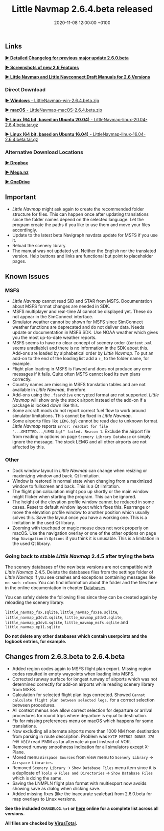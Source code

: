 ﻿---
layout: post
title:  Little Navmap 2.6.4.beta released
date:   2020-11-08 12:00:00 +0100
categories: release
---

## Links

[**► Detailed Changelog for previous major update 2.6.0.beta**](https://albar965.github.io/pages/26/littlenavmapchangelog.html)

[**► Screenshots of new 2.6 Features**](https://albar965.github.io/pages/26/littlenavmapscreens.html)

[**► Little Navmap and Little Navconnect Draft Manuals for 2.6 Versions**](https://albar965.github.io/pages/26/littlenavmapmanuals.html)

### Direct Download

[**► Windows** - LittleNavmap-win-2.6.4.beta.zip](https://github.com/albar965/littlenavmap/releases/download/v2.6.4.beta/LittleNavmap-win-2.6.4.beta.zip)

[**► macOS** - LittleNavmap-macOS-2.6.4.beta.zip](https://github.com/albar965/littlenavmap/releases/download/v2.6.4.beta/LittleNavmap-macOS-2.6.4.beta.zip)

[**► Linux \(64 bit, based on Ubuntu 20.04\)** - LittleNavmap-linux-20.04-2.6.4.beta.tar.gz](https://github.com/albar965/littlenavmap/releases/download/v2.6.4.beta/LittleNavmap-linux-20.04-2.6.4.beta.tar.gz)

[**► Linux \(64 bit, based on Ubuntu 16.04\)** - LittleNavmap-linux-16.04-2.6.4.beta.tar.gz](https://github.com/albar965/littlenavmap/releases/download/v2.6.4.beta/LittleNavmap-linux-16.04-2.6.4.beta.tar.gz)

### Alternative Download Locations

[**► Dropbox**](https://www.dropbox.com/sh/eh446yent4rz3uq/AACg8vMEmX8AxY_5Hjpt90kWa)

[**► Mega.nz**](https://mega.nz/#F!iOZHlIab!65qqRGToUUCxiSMmzbab1w)

[**► OneDrive**](https://1drv.ms/u/s!AoWYKlNEZds9auvFMliyQ3HK-lY?e=42ud1g)

## Important

* _Little Navmap_ might ask again to create the recommended folder structure for files. This can happen once after updating translations since the folder names depend on the selected language. Let the program create the paths if you like to use them and move your files accordingly.
* Update to the latest beta Navigraph navdata update for MSFS if you use it.
* Reload the scenery library.
* The manual was not updated yet. Neither the English nor the translated version. Help buttons and links are functional but point to placeholder pages.

## Known Issues

### MSFS

* _Little Navmap_ cannot read SID and STAR from MSFS. Documentation about MSFS format changes are needed in SDK.
* MSFS multiplayer and real-time AI cannot be displayed yet. These do not appear in the SimConnect interface.
* Simulator weather cannot be shown for MSFS since SimConnect weather functions are deprecated and do not deliver data. Needs update or documentation in MSFS SDK. Use NOAA weather which gives you the most up-to-date weather reports.
* MSFS seems to have no clear concept of scenery order (`Content.xml` seems unreliable) and there is no information in the SDK about this. Add-ons are loaded by alphabetical order by _Little Navmap_. To put an add-on to the end of the loading list add a `z_` to the folder name, for example.
* Flight plan loading in MSFS is flawed and does not produce any error messages if it fails. Quite often MSFS cannot load its own plans correctly.
* Country names are missing in MSFS translation tables and are not available in _Little Navmap_, therefore.
* Add-ons using the `.fsarchive` encrypted format are not supported. _Little Navmap_ will show only the stock airport instead of the add-on if a package is locked down like this.
* Some aircraft mods do not report correct fuel flow to work around simulator limitations. This cannot be fixed in _Little Navmap_.
* Some airports files like `LEMG.bgl` cannot be read due to unknown format. _Little Navmap_ reports `Error: readInt for file "...OMITTED.../LEMG.bgl" failed. Reason 1`. Exclude the airport file from reading in options on page `Scenery Library Database` or simply ignore the message. The stock LEMG and all other airports are not affected by this.

### Other

* Dock window layout in _Little Navmap_ can change when resizing or maximizing window and back. Qt limitation.
* Window is restored in normal state when changing from a maximized window to fullscreen and back. This is a Qt limitation.
* The flight plan calculation might pop up shortly or the main window might flicker when starting the program. This can be ignored.
* The height of the elevation profile window cannot be reduced in some cases. Reset to default window layout which fixes this. Rearrange or move the elevation profile window to another position which usually solves this. Save the layout once you have a working one. This is a limitation in the used Qt library.
* Zooming with touchpad or magic mouse does not work properly on macOS. Use the navigation overlay or one of the other options on page `Map Navigation` in `Options` if you think it is unusable. This is a limitation in the used Qt library.

### Going back to stable _Little Navmap_ 2.4.5 after trying the beta

The scenery databases of the new beta versions are not compatible with _Little Navmap_ 2.4.5. Delete the databases files from the settings folder of _Little Navmap_ if you see crashes and exceptions containing messages like `no such column`. You can find information  about the folder and the files here in the online documentation in chapter [Databases](https://www.littlenavmap.org/manuals/littlenavmap/release/2.6/en/FILES.html#databases).

You can safely delete the following files since they can be created again by reloading the scenery library:

`little_navmap_fsx.sqlite`, `little_navmap_fsxse.sqlite`, `little_navmap_p3dv2.sqlite`, `little_navmap_p3dv3.sqlite`, `little_navmap_p3dv4.sqlite`, `little_navmap_msfs.sqlite` and `little_navmap_xp11.sqlite`

**Do not delete any other databases which contain userpoints and the logbook entries, for example.**

## Changes from 2.6.3.beta to 2.6.4.beta

* Added region codes again to MSFS flight plan export. Missing region codes resulted in empty waypoints when loading into MSFS.
* Corrected runway surface for longest runway of airports which was not determined correctly for add-on airports while reading scenery library from MSFS.
* Calculation for selected flight plan legs corrected. Showed `Cannot calculate flight plan between selected legs.` for a correct selection between procedures.
* All context menus now allow correct selection for departure or arrival procedures for round trips where departure is equal to destination.
* Fix for missing preferences menu on macOS which happens for some translations.
* Now excluding all alternate airports more than 1000 NM from destination from parsing in route description. Problem was `KYIP METRO2 DUNKS J70 PMM KBIV` read PMM as far alternate airport instead of VOR.
* Removed runway smoothness indication for all simulators except X-Plane.
* Moved menu `Airspace Sources` from view menu to `Scenery Library` -> `Airspace Libraries`.
* Removed `Scenery Library` -> `Show Database Files` menu item since it is a duplicate of `Tools` -> `Files and Directories` -> `Show Database Files` which is doing the same.
* Saving the LNMPLN flight plan format with multiexport now avoids showing save as dialog when clicking save.
* Added missing fixes (like the inaccurate scalebar) from 2.6.0.beta for map overlays to Linux versions.

**See the included `CHANGELOG.txt` or [here](https://github.com/albar965/littlenavmap/blob/v2.6.4.beta/CHANGELOG.txt) online for a complete list across all versions.**

**All files are checked by [VirusTotal](https://www.virustotal.com).**
